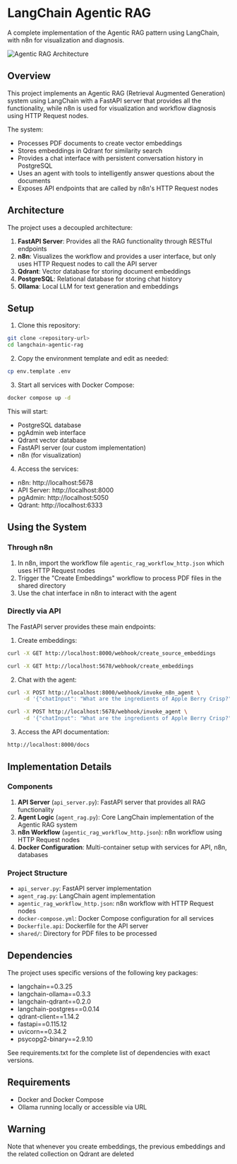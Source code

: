 # LangChain Agentic RAG

A complete implementation of the Agentic RAG pattern using LangChain, with n8n for visualization and diagnosis.

![Agentic RAG Architecture](docs/agentic-rag.png)

## Overview

This project implements an Agentic RAG (Retrieval Augmented Generation) system using LangChain with a FastAPI server that provides all the functionality, while n8n is used for visualization and workflow diagnosis using HTTP Request nodes.

The system:

- Processes PDF documents to create vector embeddings
- Stores embeddings in Qdrant for similarity search
- Provides a chat interface with persistent conversation history in PostgreSQL
- Uses an agent with tools to intelligently answer questions about the documents
- Exposes API endpoints that are called by n8n's HTTP Request nodes

## Architecture

The project uses a decoupled architecture:

1. **FastAPI Server**: Provides all the RAG functionality through RESTful endpoints
2. **n8n**: Visualizes the workflow and provides a user interface, but only uses HTTP Request nodes to call the API server
3. **Qdrant**: Vector database for storing document embeddings
4. **PostgreSQL**: Relational database for storing chat history
5. **Ollama**: Local LLM for text generation and embeddings

## Setup

1. Clone this repository:
```bash
git clone <repository-url>
cd langchain-agentic-rag
```

2. Copy the environment template and edit as needed:
```bash
cp env.template .env
```

3. Start all services with Docker Compose:
```bash
docker compose up -d
```

This will start:
- PostgreSQL database
- pgAdmin web interface
- Qdrant vector database
- FastAPI server (our custom implementation)
- n8n (for visualization)

4. Access the services:
- n8n: http://localhost:5678
- API Server: http://localhost:8000
- pgAdmin: http://localhost:5050
- Qdrant: http://localhost:6333

## Using the System

### Through n8n

1. In n8n, import the workflow file `agentic_rag_workflow_http.json` which uses HTTP Request nodes
2. Trigger the "Create Embeddings" workflow to process PDF files in the shared directory
3. Use the chat interface in n8n to interact with the agent

### Directly via API

The FastAPI server provides these main endpoints:

1. Create embeddings:
```bash
curl -X GET http://localhost:8000/webhook/create_source_embeddings
```
```bash
curl -X GET http://localhost:5678/webhook/create_embeddings
```

2. Chat with the agent:
```bash
curl -X POST http://localhost:8000/webhook/invoke_n8n_agent \
     -d '{"chatInput": "What are the ingredients of Apple Berry Crisp?", "sessionId": "c324038d8b2944a0855c2e40441038e3"}'
```
```bash
curl -X POST http://localhost:5678/webhook/invoke_agent \
     -d '{"chatInput": "What are the ingredients of Apple Berry Crisp?", "sessionId": "c324038d8b2944a0855c2e40441038e3"}'
```

3. Access the API documentation:
```
http://localhost:8000/docs
```

## Implementation Details

### Components

1. **API Server** (`api_server.py`): FastAPI server that provides all RAG functionality
2. **Agent Logic** (`agent_rag.py`): Core LangChain implementation of the Agentic RAG system
3. **n8n Workflow** (`agentic_rag_workflow_http.json`): n8n workflow using HTTP Request nodes
4. **Docker Configuration**: Multi-container setup with services for API, n8n, databases

### Project Structure

- `api_server.py`: FastAPI server implementation
- `agent_rag.py`: LangChain agent implementation
- `agentic_rag_workflow_http.json`: n8n workflow with HTTP Request nodes
- `docker-compose.yml`: Docker Compose configuration for all services
- `Dockerfile.api`: Dockerfile for the API server
- `shared/`: Directory for PDF files to be processed

## Dependencies

The project uses specific versions of the following key packages:
- langchain==0.3.25
- langchain-ollama==0.3.3
- langchain-qdrant==0.2.0
- langchain-postgres==0.0.14
- qdrant-client==1.14.2
- fastapi==0.115.12
- uvicorn==0.34.2
- psycopg2-binary==2.9.10

See requirements.txt for the complete list of dependencies with exact versions.

## Requirements

- Docker and Docker Compose
- Ollama running locally or accessible via URL

## Warning
Note that whenever you create embeddings, the previous embeddings and the related collection on Qdrant are deleted
